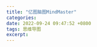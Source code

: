 ```yaml
---
title: "亿图脑图MindMaster"
categories: 
date: 2022-09-24 09:47:52 +0800
tags: 思维导图
excerpt: 
---
```











